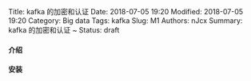 Title: kafka 的加密和认证
Date: 2018-07-05 19:20
Modified: 2018-07-05 19:20
Category: Big data
Tags: kafka
Slug: M1
Authors: nJcx
Summary:  kafka 的加密和认证 ~
Status: draft

#### 介绍


#### 安装




